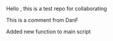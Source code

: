Hello , this is a test repo for collaborating

This is a comment from DanF

Added new function to main script